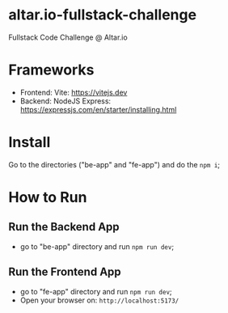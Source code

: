 # altar.io-fullstack-challenge
Fullstack Code Challenge @ Altar.io

# Frameworks
- Frontend: Vite: https://vitejs.dev
- Backend: NodeJS Express: https://expressjs.com/en/starter/installing.html

# Install
Go to the directories ("be-app" and "fe-app") and do the `npm i`;

# How to Run

## Run the Backend App
-  go to "be-app" directory and run `npm run dev`;

## Run the Frontend App
-  go to "fe-app" directory and run `npm run dev`;
-  Open your browser on: `http://localhost:5173/`
